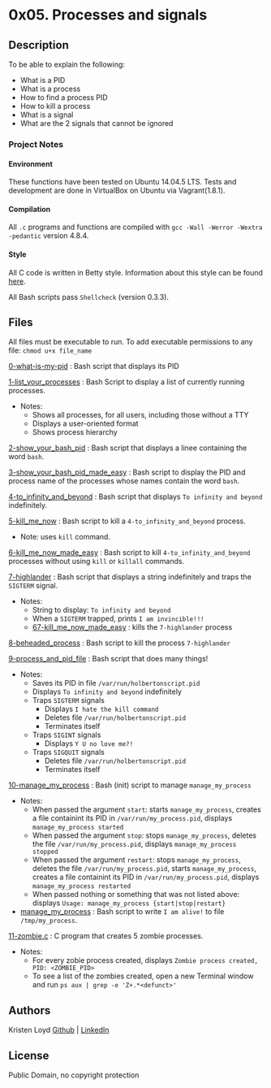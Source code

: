 # 0x05. Processes and signals

## Description
To be able to explain the following:
* What is a PID
* What is a process
* How to find a process PID
* How to kill a process
* What is a signal
* What are the 2 signals that cannot be ignored

### Project Notes
#### Environment
These functions have been tested on Ubuntu 14.04.5 LTS.
Tests and development are done in VirtualBox on Ubuntu via Vagrant(1.8.1).
#### Compilation
All `.c` programs and functions are compiled with `gcc -Wall -Werror -Wextra -pedantic` version 4.8.4.
#### Style
All C code is written in Betty style. Information about this style can be found [here](https://github.com/holbertonschool/Betty/wiki).

All Bash scripts pass `Shellcheck` (version 0.3.3).

 
## Files
All files must be executable to run. To add executable permissions to any file: `chmod u+x file_name`

[0-what-is-my-pid](0-what-is-my-pid) : Bash script that displays its PID

[1-list_your_processes](1-list_your_processes) : Bash Script to display a list of currently running processes.
* Notes:
    * Shows all processes, for all users, including those without a TTY
    * Displays a user-oriented format
    * Shows process hierarchy

[2-show_your_bash_pid](2-show_your_bash_pid) : Bash script that displays a linee containing the word `bash`.

[3-show_your_bash_pid_made_easy](3-show_your_bash_pid_made_easy) : Bash script to display the PID and process name of the processes whose names contain the word `bash`.

[4-to_infinity_and_beyond](4-to_infinity_and_beyond) : Bash script that displays `To infinity and beyond` indefinitely.

[5-kill_me_now](5-kill_me_now) : Bash script to kill a `4-to_infinity_and_beyond` process.
* Note: uses `kill` command.

[6-kill_me_now_made_easy](6-kill_me_now_made_easy) : Bash script to kill `4-to_infinity_and_beyond` processes without using `kill` or `killall` commands.

[7-highlander](7-highlander) : Bash script that displays a string indefinitely and traps the `SIGTERM` signal.
* Notes:
    * String to display: `To infinity and beyond`
    * When a `SIGTERM` trapped, prints `I am invincible!!!`
    * [67-kill_me_now_made_easy](67-kill_mew_now_made_easy) : kills the `7-highlander` process

[8-beheaded_process](8-beheaded_process) : Bash script to kill the process `7-highlander`

[9-process_and_pid_file](9-process_and_pid_file) : Bash script that does many things!
* Notes: 
    * Saves its PID in file `/var/run/holbertonscript.pid`
    * Displays `To infinity and beyond` indefinitely
    * Traps `SIGTERM` signals
        * Displays `I hate the kill command`
        * Deletes file `/var/run/holbertonscript.pid`
        * Terminates itself
    * Traps `SIGINT` signals
        * Displays `Y U no love me?!`
    * Traps `SIGQUIT` signals
        * Deletes file `/var/run/holbertonscript.pid`
        * Terminates itself

[10-manage_my_process](10-manage_my_process) : Bash (init) script to manage `manage_my_process`
* Notes:
    * When passed the argument `start`: starts `manage_my_process`, creates a file containint its PID in `/var/run/my_process.pid`, displays `manage_my_process started`
    * When passed the argument `stop`: stops `manage_my_process`, deletes the file `/var/run/my_process.pid`, displays `manage_my_process stopped`
    * When passed the argument `restart`: stops `manage_my_process`, deletes the file `/var/run/my_process.pid`, starts `manage_my_process`, creates a file containint its PID in `/var/run/my_process.pid`, displays `manage_my_process restarted`
    * When passed nothing or something that was not listed above: displays `Usage: manage_my_process {start|stop|restart}`
* [manage_my_process](manage_my_process) : Bash script to write `I am alive!` to file `/tmp/my_process`.

[11-zombie.c](11-zombie.c) : C program that creates 5 zombie processes. 
* Notes:
    * For every zobie process created, displays `Zombie process created, PID: <ZOMBIE_PID>`
    * To see a list of the zombies created, open a new Terminal window and run `ps aux | grep -e 'Z+.*<defunct>'`

## Authors
Kristen Loyd        [Github](https://github.com/KRLoyd) |  [LinkedIn](https://www.linkedin.com/in/kristen-loyd-34984a92)

## License
Public Domain, no copyright protection
